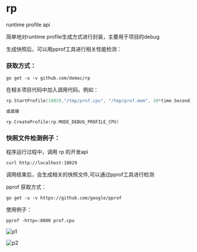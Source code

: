 # rp
runtime profile api

简单地对runtime profile生成方式进行封装，主要用于项目的debug

生成快照后，可以用pprof工具进行相关性能检测：

### 获取方式：

```
go get -u -v github.com/domac/rp
```

在相关项目代码中加入调用代码，例如：

```go
rp.StartProfile(10029,"/tmp/prof.cpu", "/tmp/prof.mem", 30*time.Second)

或直接

rp.CreateProfile(rp.MODE_DEBUG_PROFILE_CPU)
```

### 快照文件检测例子：

程序运行过程中，调用 rp 的开发api

```
curl http://localhost:10029
```

调用结束后，会生成相关的快照文件,可以通过pprof工具进行检测

pprof 获取方式：

```
go get -u -v https://github.com/google/pprof
```

使用例子：

```
pprof -http=:8000 prof.cpu
```

![p1](http://og0usnhfv.bkt.clouddn.com/p1.png)

![p2](http://og0usnhfv.bkt.clouddn.com/p2.png)
